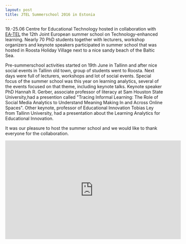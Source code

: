 ```yaml
---
layout: post
title: JTEL Summerschool 2016 in Estonia
---
```


19.-25.06 Centre for Educational Technology hosted in collaboration with [EA-TEL](http://ea-tel.eu/ "EA-TEL") the 12th Joint European summer school on Technology-enhanced learning. Nearly 70 PhD students together with lecturers, workshop organizers and keynote speakers participated in summer school that was hosted in Roosta Holiday Village next to a nice sandy beach of the Baltic Sea.

Pre-summerschool activities started on 19th June in Tallinn and after nice social events in Tallinn old town, group of students went to Roosta. Next days were full of lecturers, workshops and lot of social events. Special focus of the summer school was this year on learning analytics, several of the events focused on that theme, including keynote talks. Keynote speaker PhD Hannah R. Gerber, associate professor of literacy at Sam Houston State University,had a presention called "Tracing Informal Learning: The Role of Social Media Analytics to Understand Meaning Making In and Across Online Spaces". Other keynote, professor of Educational Innovation Tobias Ley from Tallinn University, had a presentation about the Learning Analytics for Educational Innovation.

It was our pleasure to host the summer school and we would like to thank everyone for the collaboration. 

<iframe width="560" height="315" src="https://www.youtube.com/embed/2NrYjRMaHPE" frameborder="0" allowfullscreen></iframe>



